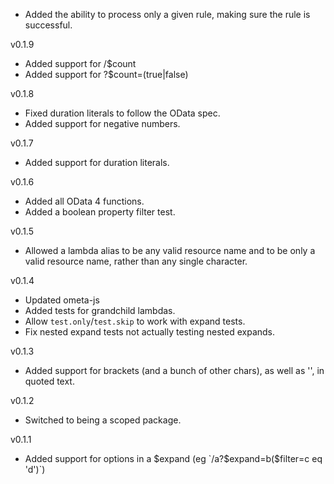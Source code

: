 * Added the ability to process only a given rule, making sure the rule is successful.

v0.1.9

* Added support for /$count
* Added support for ?$count=(true|false)

v0.1.8

* Fixed duration literals to follow the OData spec.
* Added support for negative numbers.

v0.1.7

* Added support for duration literals.

v0.1.6

* Added all OData 4 functions.
* Added a boolean property filter test.

v0.1.5

* Allowed a lambda alias to be any valid resource name and to be only a valid resource name, rather than any single character.

v0.1.4

* Updated ometa-js
* Added tests for grandchild lambdas.
* Allow `test.only`/`test.skip` to work with expand tests.
* Fix nested expand tests not actually testing nested expands.

v0.1.3

* Added support for brackets (and a bunch of other chars), as well as '', in quoted text.

v0.1.2

* Switched to being a scoped package.

v0.1.1

* Added support for options in a $expand (eg `/a?$expand=b($filter=c eq 'd')`)
